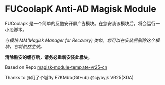 # FUCoolapK Anti-AD Magisk Module
FUCoolapk 是一个简单的反酷安开屏广告模块。在您安装该模块后，将会运行一小段脚本。

*与模块 MM(Magisk Manager for Recovery) 类似，您可以在安装后删除这个模块，它将依然生效。*

**清除酷安的缓存后，请务必重新安装此模块。**


Based on Repo  [magisk-module-template-vr25-cn](https://github.com/E7KMbb/magisk-module-template-vr25-cn)

Thanks to @幻了个城fly E7KMbb(GitHub) @cjybyjk VR25(XDA)